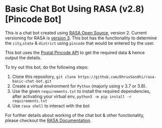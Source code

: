 # Basic Chat Bot Using RASA (v2.8) [Pincode Bot]

This is a chat bot created using [RASA Open Source](https://rasa.com/docs/rasa/2.x/), version 2. Current versioning for RASA is [version 3](https://rasa.com/docs/rasa/). This bot has the functionality to determine the `city`,`state` & `district` using `pincode` that would be entered by the user. 

This bot uses the [Postal Pincode API](http://www.postalpincode.in/Api-Details) to get the required data & hence output the details.

To try out this bot, do the following steps:
1. Clone this repository, 
    `git clone https://github.com/DhruvSondhi/rasa-basic-chat-bot.git`
2. Create a virtual environment for `Python` (majorly using v 3.7 or 3.8).
3. Use the given `requirements.txt` to install the required dependencies, after activating your virtual env,
    `python3 -m pip install -r requirements.txt`
4. Use `rasa shell` to interact with the bot

For further details about working of the chat bot & other functionality, please checkout the [RASA Documentation](https://rasa.com/docs/rasa/).
